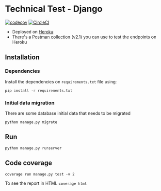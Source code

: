 # Technical Test - Django
[![codecov](https://codecov.io/gh/vanessavps/vanessa-project/branch/main/graph/badge.svg?token=d8E3MkQdvd)](https://codecov.io/gh/vanessavps/vanessa-project)
[![CircleCI](https://circleci.com/gh/vanessavps/vanessa-project/tree/main.svg?style=svg)](https://circleci.com/gh/vanessavps/vanessa-project/tree/main)

- Deployed on [Heroku](https://vanessa-project.herokuapp.com/) 
- There's a [Postman collection](Postman-Endpoints.postman_collection.json) (v2.1) you can use to test the endpoints on Heroku

## Installation
### Dependencies
Install the dependencies on `requirements.txt` file using:

`pip install -r requirements.txt`

### Initial data migration
There are some database initial data that needs to be migrated

`python manage.py migrate`


## Run
`python manage.py runserver`

## Code coverage
`coverage run manage.py test -v 2 `

To see the report in HTML 
`coverage html`
